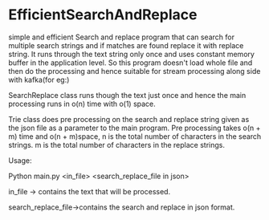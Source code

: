 # EfficientSearchAndReplace
simple and efficient Search and replace program that can search for multiple search strings and if matches are found replace it with replace string. 
It runs through the text string only once and uses constant memory buffer in the application level. 
So this program doesn't load whole file and then do the processing and hence suitable for stream processing along side with kafka(for eg:)

 
SearchReplace class runs though the text just once and hence the main processing runs in o(n) time with o(1) space.

Trie class does pre processing on the search and replace string given as the json file as a parameter to the main program. Pre processing takes o(n + m) time and o(n + m)space,
	n is the total number of characters in the search strings.
    m is the total number of characters in the replace strings.

Usage:

Python  main.py  <in_file> <search_replace_file in json>

in_file -> contains the text that will be processed.

search_replace_file->contains the search and replace in json format.